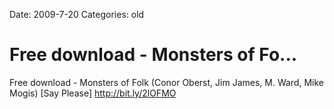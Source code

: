 Date: 2009-7-20
Categories: old

# Free download - Monsters of Fo...

Free download - Monsters of Folk (Conor Oberst, Jim James, M. Ward, Mike Mogis) [Say Please] <a href="http://bit.ly/2lOFMO" rel="nofollow">http://bit.ly/2lOFMO</a>
